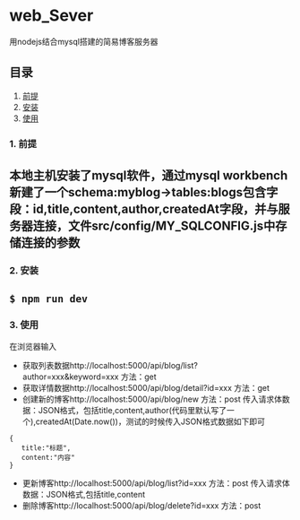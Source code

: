 # web_Sever

用nodejs结合mysql搭建的简易博客服务器

## 目录

1. [前提](#jump1)
2. [安装](#jump2)
3. [使用](#jump3)

### <span id="jump1">1. 前提</span>

本地主机安装了mysql软件，通过mysql workbench新建了一个schema:myblog->tables:blogs包含字段：id,title,content,author,createdAt字段，并与服务器连接，文件src/config/MY_SQLCONFIG.js中存储连接的参数
---

### <span id="jump2">2. 安装</span>

`$ npm run dev`
---

### <span id="jump3">3. 使用</span>

在浏览器输入

- 获取列表数据http://localhost:5000/api/blog/list?author=xxx&keyword=xxx 方法：get
- 获取详情数据http://localhost:5000/api/blog/detail?id=xxx  方法：get      
- 创建新的博客http://localhost:5000/api/blog/new 方法：post  传入请求体数据：JSON格式，包括title,content,author(代码里默认写了一个),createdAt(Date.now())，测试的时候传入JSON格式数据如下即可

```
{
   title:"标题",
   content:"内容"
}
```

- 更新博客http://localhost:5000/api/blog/list?id=xxx 方法：post 传入请求体数据：JSON格式,包括title,content
- 删除博客http://localhost:5000/api/blog/delete?id=xxx 方法：post 

